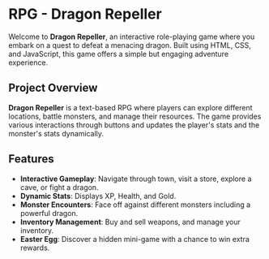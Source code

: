 # RPG - Dragon Repeller

Welcome to **Dragon Repeller**, an interactive role-playing game where you embark on a quest to defeat a menacing dragon. Built using HTML, CSS, and JavaScript, this game offers a simple but engaging adventure experience.

## Project Overview

**Dragon Repeller** is a text-based RPG where players can explore different locations, battle monsters, and manage their resources. The game provides various interactions through buttons and updates the player's stats and the monster's stats dynamically.

## Features

- **Interactive Gameplay**: Navigate through town, visit a store, explore a cave, or fight a dragon.
- **Dynamic Stats**: Displays XP, Health, and Gold.
- **Monster Encounters**: Face off against different monsters including a powerful dragon.
- **Inventory Management**: Buy and sell weapons, and manage your inventory.
- **Easter Egg**: Discover a hidden mini-game with a chance to win extra rewards.
